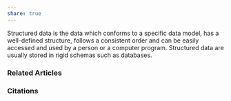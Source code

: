 ```yaml
---
share: true
---
```


Structured data is the data which conforms to a specific data model, has a well-defined structure, follows a consistent order and can be easily accessed and used by a person or a computer program. Structured data are usually stored in rigid schemas such as databases.

### Related Articles

### Citations
